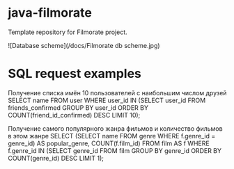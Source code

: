 # java-filmorate
Template repository for Filmorate project.

![Database scheme](/docs/Filmorate db scheme.jpg)

# SQL request examples
Получение списка имён 10 пользователей c наибольшим числом друзей
SELECT name
FROM user
WHERE user_id IN (SELECT user_id
               FROM friends_confirmed
               GROUP BY user_id
               ORDER BY COUNT(friend_id_confirmed) DESC
               LIMIT 10);

Получение самого популярного жанра фильмов и количество фильмов в этом жанре
SELECT (SELECT name
        FROM genre
        WHERE f.genre_id = genre_id) AS popular_genre,
	COUNT(f.film_id)
FROM film AS f
WHERE f.genre_id IN (SELECT genre_id
               FROM film
               GROUP BY genre_id
               ORDER BY COUNT(genre_id) DESC
               LIMIT 1);
